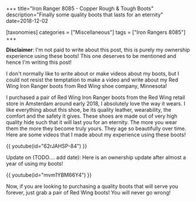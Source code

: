 +++
title="Iron Ranger 8085 - Copper Rough & Tough Boots"
description="Finally some quality boots that lasts for an eternity"
date=2018-12-02

[taxonomies]
categories = ["Miscellaneous"]
tags = ["Iron Rangers 8085"]
+++


**Disclaimer**: I'm not paid to write about this post, this is purely my ownership experience using these boots! This one deserves to be mentioned and 
hence I'm writing this post!

I don't normally like to write about or make videos about my boots, but I could not resist the temptation to make a video and write about my Red Wing 
Iron Ranger boots from Red Wing shoe company, Minnesota! 

I purchased a pair of Red Wing Iron Ranger boots from the Red Wing retail store in Amsterdam around early 2018, I absolutely love the way it wears. I like 
everything about this shoe, be its quality leather, wearability, the comfort and the safety it gives. These shoes are made out of very high quality hide 
such that it will last you for an eternity. The more you wear them the more they become truly yours. They age so beautifully over time. Here are some 
videos that I made about my experience using these boots!

{{ youtube(id="62rJAHSP-84") }}

Update on (TODO.... add date): Here is an ownership update after almost a year of using my boots!

{{ youtube(id="mvm1YBM66Y4") }}

Now, if you are looking to purchasing a quality boots that will serve you forever, just grab a pair of Red Wing boots! You will never go wrong!

